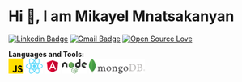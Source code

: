 # Hi 👋, I am Mikayel Mnatsakanyan

[![Linkedin Badge](https://img.shields.io/badge/-Mnatsakanyan1996-blue?style=flat-square&logo=Linkedin&logoColor=white&link=https://www.linkedin.com/in/mikayel-mnatsakanyan/)](https://www.linkedin.com/in/mikayel-mnatsakanyan/)
[![Gmail Badge](https://img.shields.io/badge/-m.a.mnatsakanyan@gmail.com-c14438?style=flat-square&logo=Gmail&logoColor=white&link=mailto:m.a.mnatsakanyan@gmail.com)](mailto:m.a.mnatsakanyan@gmail.com)
[![Open Source Love](https://badges.frapsoft.com/os/v2/open-source.svg?v=103)](https://github.com/Mnatsakanyan1996)

**Languages and Tools:**  
<img height="30" title="JavaScript" src="./js.png">
<img height="30" title="React JS" src="./react.png">
<img height="30" title="Angular" src="./angular.png">
<img height="30" title="Node JS" src="./node-js.png">
<img height="30" title="Mongo DB" src="./mongodb.png">
